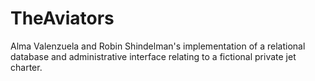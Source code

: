 # TheAviators
Alma Valenzuela and Robin Shindelman's implementation of a relational database and administrative interface relating to a fictional private jet charter.
